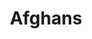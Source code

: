 ---
title: Afghans
tags: ["baking"]
imgFile: 'afghans.jpg'
ingredients:
  - 200g butter
  - 1/2 cup sugar
  - 1 1/4 cups flour
  - 1/4 cup cocoa
  - 2 cups cornflakes
icing:
  - 50g butter
  - 1/4 tsp vanilla
  - 1 cup icing sugar
  - 3 tbsp cocoa
method:
  - Preheat oven to 180°C.
  - Beat butter and sugar until light and creamy.
  - Add flour and cocoa, mix well.
  - Gently fold in cornflakes.
  - Roll spoonfuls onto a lined baking tray and flatten slightly with a fork.
  - Bake for about 9 minutes.
  - Allow to cool completely before icing.
  - For icing: beat butter until light and fluffy, then add vanilla.
  - Gradually beat in icing sugar and cocoa.
  - Add a little boiling water if needed to reach a spreadable consistency.
---